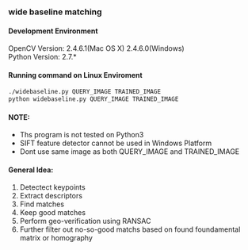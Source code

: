 
### wide baseline matching

#### Development Environment
OpenCV Version: 2.4.6.1(Mac OS X)   2.4.6.0(Windows)  
Python Version: 2.7.*  

#### Running command on Linux Enviroment
```bash
./widebaseline.py QUERY_IMAGE TRAINED_IMAGE
python widebaseline.py QUERY_IMAGE TRAINED_IMAGE
```  

#### NOTE:  
+ Ths program is not tested on Python3
+ SIFT feature detector cannot be used in Windows Platform
+ Dont use same image as both QUERY_IMAGE and TRAINED_IMAGE  

#### General Idea:  
1. Detectect keypoints
1. Extract descriptors
1. Find matches
1. Keep good matches
1. Perform geo-verification using RANSAC
1. Further filter out no-so-good matchs based on found foundamental matrix or homography
